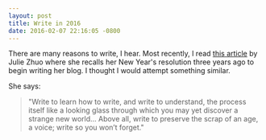 ```yaml
---
layout: post
title: Write in 2016
date: 2016-02-07 22:16:05 -0800
---
```


There are many reasons to write, I hear. Most recently, I read [this
article](https://medium.com/the-year-of-the-looking-glass/write-in-2016-938f569b535e)
by Julie Zhuo where she recalls her New Year's resolution three years ago to
begin writing her blog. I thought I would attempt something similar.

She says: 

> "Write to learn how to write, and write to understand, the process itself like a
looking glass through which you may yet discover a strange new world... 
Above all, write to preserve the scrap of an age, a voice; write so you
won’t forget."
